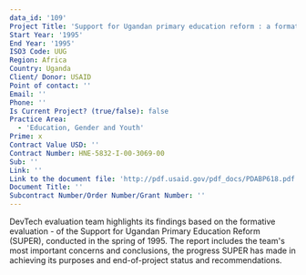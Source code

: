 ```yaml
---
data_id: '109'
Project Title: 'Support for Ugandan primary education reform : a formative evaluation'
Start Year: '1995'
End Year: '1995'
ISO3 Code: UUG
Region: Africa
Country: Uganda
Client/ Donor: USAID
Point of contact: ''
Email: ''
Phone: ''
Is Current Project? (true/false): false
Practice Area:
  - 'Education, Gender and Youth'
Prime: x
Contract Value USD: ''
Contract Number: HNE-5832-I-00-3069-00
Sub: ''
Link: ''
Link to the document file: 'http://pdf.usaid.gov/pdf_docs/PDABP618.pdf'
Document Title: ''
Subcontract Number/Order Number/Grant Number: ''
---
```



DevTech evaluation team highlights its findings based on the formative evaluation - of the Support for Ugandan Primary Education Reform (SUPER), conducted in the spring of 1995. The report includes the team's most important concerns and conclusions, the progress SUPER has made in achieving its purposes and end-of-project status and recommendations.